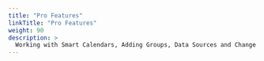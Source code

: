 ```yaml
---
title: "Pro Features"
linkTitle: "Pro Features"
weight: 90
description: >
  Working with Smart Calendars, Adding Groups, Data Sources and Change Request Tracking.
---
```

